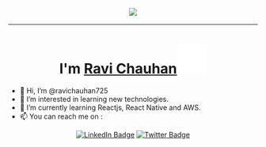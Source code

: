 <p align="center">
  <img src="https://miro.medium.com/max/2048/1*OohqW5DGh9CQS4hLY5FXzA.png" height="230"/>
</p>
<hr>
<h1 align="center">I'm <a href="https://github.com/ravichauhan725">Ravi Chauhan<a><img src="https://github.com/Kathryn-Jie/Kathryn-Jie/blob/main/wave.gif" width="60px"/></h1>

- 👋 Hi, I’m @ravichauhan725
- 👀 I’m interested in learning new technologies.
- 🌱 I’m currently learning Reactjs, React Native and AWS.
- 📫 You can reach me on :
<div id="badges">
<p align="center">
  <a href="https://linkedin.com/in/ravichauhan725" target="_blank"><img src="https://img.shields.io/badge/LinkedIn-blue?style=for-the-badge&logo=linkedin&logoColor=white" alt="LinkedIn Badge"/></a>
 <a href="https://twitter.com/ravichauhan725"><img src="https://img.shields.io/badge/Twitter-blue?style=for-the-badge&logo=twitter&logoColor=white" alt="Twitter Badge"/></a>
  
</p>
</div>
<!---
ravichauhan725/ravichauhan725 is a ✨ special ✨ repository because its `README.md` (this file) appears on your GitHub profile.
You can click the Preview link to take a look at your changes.
--->
